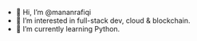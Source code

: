 - 👋 Hi, I’m @mananrafiqi
- 👀 I’m interested in full-stack dev, cloud & blockchain.
- 🌱 I’m currently learning Python.
<!-- 💞️ I’m looking to collaborate on ...
 📫 How to reach me ...
mananrafiqi/mananrafiqi is a ✨ special ✨ repository because its `README.md` (this file) appears on your GitHub profile.
You can click the Preview link to take a look at your changes.
--->
